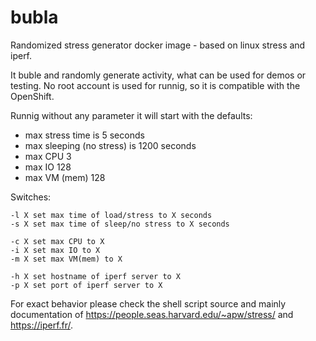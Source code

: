 # bubla
Randomized stress generator docker image - based on linux stress and iperf.

It buble and randomly generate activity, what can be used for demos or testing. No root account is used for runnig, so it is compatible with the OpenShift.

Runnig without any parameter it will start with the defaults:

- max stress time is 5 seconds
- max sleeping (no stress) is 1200 seconds
- max CPU 3
- max IO 128
- max VM (mem) 128

Switches:
```
-l X set max time of load/stress to X seconds 
-s X set max time of sleep/no stress to X seconds 

-c X set max CPU to X
-i X set max IO to X 
-m X set max VM(mem) to X 

-h X set hostname of iperf server to X 
-p X set port of iperf server to X 
```
For exact behavior please check the shell script source and mainly documentation of https://people.seas.harvard.edu/~apw/stress/ and https://iperf.fr/.
